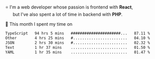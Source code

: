⭐ I'm a web developer whose passion is frontend with <b>React</b>,<br/>
&nbsp; &nbsp; &nbsp; but I've also spent a lot of time in backend with <b>PHP</b>.

📅 This month I spent my time on

<!--START_SECTION:waka-->

```txt
TypeScript   94 hrs 5 mins   ######################...   87.11 %
Other        4 hrs 25 mins   #........................   04.10 %
JSON         2 hrs 30 mins   #........................   02.32 %
Text         1 hr 37 mins    .........................   01.50 %
YAML         1 hr 35 mins    .........................   01.47 %
```

<!--END_SECTION:waka-->

